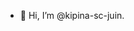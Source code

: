 - 👋 Hi, I’m @kipina-sc-juin.

<!---
kipina-sc-juin/kipina-sc-juin is a ✨ special ✨ repository because its `README.md` (this file) appears on your GitHub profile.
You can click the Preview link to take a look at your changes.
--->
